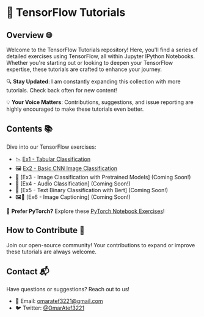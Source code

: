 # 🌟 TensorFlow Tutorials

## Overview 🌐
Welcome to the TensorFlow Tutorials repository! Here, you'll find a series of detailed exercises using TensorFlow, all within Jupyter IPython Notebooks. Whether you're starting out or looking to deepen your TensorFlow expertise, these tutorials are crafted to enhance your journey.

🔍 **Stay Updated**: I am constantly expanding this collection with more tutorials. Check back often for new content!

💡 **Your Voice Matters**: Contributions, suggestions, and issue reporting are highly encouraged to make these tutorials even better.

## Contents 📚
Dive into our TensorFlow exercises:

- 📉 [Ex1 - Tabular Classification](https://github.com/omaratef3221/tensorflow_tutorials/blob/main/TF_Ex_1_Tabular_Classification.ipynb)
- 🖼️ [Ex2 - Basic CNN Image Classification](https://github.com/omaratef3221/tensorflow_tutorials/blob/main/TF_Ex_2_Image_Classification.ipynb)
- 🌄 [Ex3 - Image Classification with Pretrained Models] (Coming Soon!)
- 🎵 [Ex4 - Audio Classification] (Coming Soon!)
- 📝 [Ex5 - Text Binary Classification with Bert] (Coming Soon!)
- 🖼️📝 [Ex6 - Image Captioning] (Coming Soon!)

🔗 **Prefer PyTorch?** Explore these [PyTorch Notebook Exercises](https://github.com/omaratef3221/pytorch_tutorials)!

## How to Contribute 🤝
Join our open-source community! Your contributions to expand or improve these tutorials are always welcome.

## Contact 📬
Have questions or suggestions? Reach out to us!

- 📧 Email: [omaratef3221@gmail.com](mailto:omaratef3221@gmail.com)
- 🐦 Twitter: [@OmarAtef3221](https://twitter.com/OmarAtef3221)

